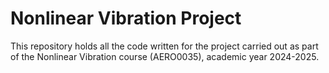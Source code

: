 # Nonlinear Vibration Project

This repository holds all the code written for the project carried out as part
of the Nonlinear Vibration course (AERO0035), academic year 2024-2025.
